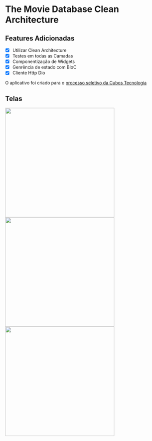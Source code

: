 # The Movie Database Clean Architecture

## Features Adicionadas 

- [x] Utilizar Clean Architecture
- [x] Testes em todas as Camadas
- [x] Componentização de Widgets
- [x] Genrência de estado com BloC
- [x] Cliente Http Dio

O aplicativo foi criado para o [processo seletivo da Cubos Tecnologia](https://www.figma.com/file/p2vU5rmkSnulbxEqHjk5ah/Desafio-Flutter-Cubos?node-id=0%3A1) 

## Telas

<img src="https://user-images.githubusercontent.com/37318106/149240526-203a7736-6e7f-4f2d-9c53-3aacd6c8ec49.png" width="350"/>


<img src="https://user-images.githubusercontent.com/37318106/149241669-79266fb9-1bd7-4516-a61c-8279d0c18381.png" width="350"/>


<img src="https://user-images.githubusercontent.com/37318106/149241677-32d75851-db5d-43b3-a16d-95e244772e67.png" width="350"/>
